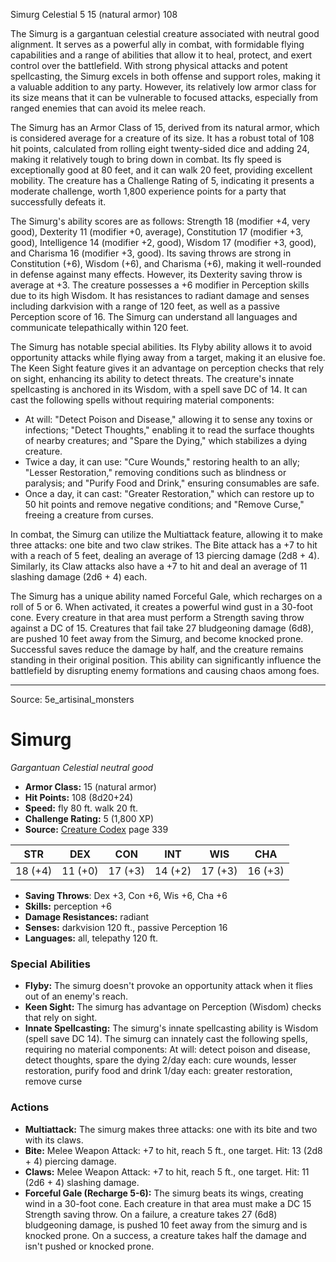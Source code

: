 <MonsterName/>Simurg</MonsterName>
<CreatureType/>Celestial</CreatureType>
<CR/>5</CR>
<AC/>15 (natural armor)</AC>
<HP/>108</HP>
<summary>The Simurg is a gargantuan celestial creature associated with neutral good alignment. It serves as a powerful ally in combat, with formidable flying capabilities and a range of abilities that allow it to heal, protect, and exert control over the battlefield. With strong physical attacks and potent spellcasting, the Simurg excels in both offense and support roles, making it a valuable addition to any party. However, its relatively low armor class for its size means that it can be vulnerable to focused attacks, especially from ranged enemies that can avoid its melee reach.</summary>

<detail>

The Simurg has an Armor Class of 15, derived from its natural armor, which is considered average for a creature of its size. It has a robust total of 108 hit points, calculated from rolling eight twenty-sided dice and adding 24, making it relatively tough to bring down in combat. Its fly speed is exceptionally good at 80 feet, and it can walk 20 feet, providing excellent mobility. The creature has a Challenge Rating of 5, indicating it presents a moderate challenge, worth 1,800 experience points for a party that successfully defeats it.

The Simurg's ability scores are as follows: Strength 18 (modifier +4, very good), Dexterity 11 (modifier +0, average), Constitution 17 (modifier +3, good), Intelligence 14 (modifier +2, good), Wisdom 17 (modifier +3, good), and Charisma 16 (modifier +3, good). Its saving throws are strong in Constitution (+6), Wisdom (+6), and Charisma (+6), making it well-rounded in defense against many effects. However, its Dexterity saving throw is average at +3. The creature possesses a +6 modifier in Perception skills due to its high Wisdom. It has resistances to radiant damage and senses including darkvision with a range of 120 feet, as well as a passive Perception score of 16. The Simurg can understand all languages and communicate telepathically within 120 feet.

The Simurg has notable special abilities. Its Flyby ability allows it to avoid opportunity attacks while flying away from a target, making it an elusive foe. The Keen Sight feature gives it an advantage on perception checks that rely on sight, enhancing its ability to detect threats. The creature's innate spellcasting is anchored in its Wisdom, with a spell save DC of 14. It can cast the following spells without requiring material components: 

- At will: "Detect Poison and Disease," allowing it to sense any toxins or infections; "Detect Thoughts," enabling it to read the surface thoughts of nearby creatures; and "Spare the Dying," which stabilizes a dying creature.
- Twice a day, it can use: "Cure Wounds," restoring health to an ally; "Lesser Restoration," removing conditions such as blindness or paralysis; and "Purify Food and Drink," ensuring consumables are safe.
- Once a day, it can cast: "Greater Restoration," which can restore up to 50 hit points and remove negative conditions; and "Remove Curse," freeing a creature from curses.

In combat, the Simurg can utilize the Multiattack feature, allowing it to make three attacks: one bite and two claw strikes. The Bite attack has a +7 to hit with a reach of 5 feet, dealing an average of 13 piercing damage (2d8 + 4). Similarly, its Claw attacks also have a +7 to hit and deal an average of 11 slashing damage (2d6 + 4) each.

The Simurg has a unique ability named Forceful Gale, which recharges on a roll of 5 or 6. When activated, it creates a powerful wind gust in a 30-foot cone. Every creature in that area must perform a Strength saving throw against a DC of 15. Creatures that fail take 27 bludgeoning damage (6d8), are pushed 10 feet away from the Simurg, and become knocked prone. Successful saves reduce the damage by half, and the creature remains standing in their original position. This ability can significantly influence the battlefield by disrupting enemy formations and causing chaos among foes.</detail>



---

Source: 5e_artisinal_monsters

# Simurg

*Gargantuan* *Celestial* *neutral good*

- **Armor Class:** 15 (natural armor)
- **Hit Points:** 108 (8d20+24)
- **Speed:** fly 80 ft. walk 20 ft.
- **Challenge Rating:** 5 (1,800 XP)
- **Source:** [Creature Codex](https://koboldpress.com/kpstore/product/creature-codex-for-5th-edition-dnd) page 339

| STR | DEX | CON | INT | WIS | CHA |
| --- | --- | --- | --- | --- | --- |
| 18 (+4) | 11 (+0) | 17 (+3) | 14 (+2) | 17 (+3) | 16 (+3) |

- **Saving Throws**: Dex +3, Con +6, Wis +6, Cha +6
- **Skills:** perception +6
- **Damage Resistances:** radiant
- **Senses:** darkvision 120 ft., passive Perception 16
- **Languages:** all, telepathy 120 ft.

### Special Abilities

- **Flyby:** The simurg doesn't provoke an opportunity attack when it flies out of an enemy's reach.
- **Keen Sight:** The simurg has advantage on Perception (Wisdom) checks that rely on sight.
- **Innate Spellcasting:** The simurg's innate spellcasting ability is Wisdom (spell save DC 14). The simurg can innately cast the following spells, requiring no material components:
At will: detect poison and disease, detect thoughts, spare the dying
2/day each: cure wounds, lesser restoration, purify food and drink
1/day each: greater restoration, remove curse

### Actions

- **Multiattack:** The simurg makes three attacks: one with its bite and two with its claws.
- **Bite:** Melee Weapon Attack: +7 to hit, reach 5 ft., one target. Hit: 13 (2d8 + 4) piercing damage.
- **Claws:** Melee Weapon Attack: +7 to hit, reach 5 ft., one target. Hit: 11 (2d6 + 4) slashing damage.
- **Forceful Gale (Recharge 5-6):** The simurg beats its wings, creating wind in a 30-foot cone. Each creature in that area must make a DC 15 Strength saving throw. On a failure, a creature takes 27 (6d8) bludgeoning damage, is pushed 10 feet away from the simurg and is knocked prone. On a success, a creature takes half the damage and isn't pushed or knocked prone.




